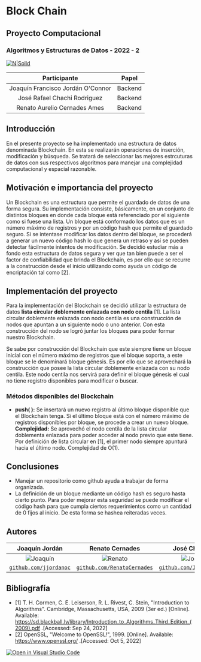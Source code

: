 # Block Chain
## Proyecto Computacional
### Algoritmos y Estructuras de Datos - 2022 - 2

[![N|Solid](https://utec.edu.pe/sites/all/themes/utec_theme/LOGO_UTEC.png)](https://utec.edu.pe/carreras/ciencia-de-la-computacion)

|            Participante             |  Papel  |
|:-----------------------------------:|:-------:|
|  Joaquín Francisco Jordán O'Connor  | Backend |
|    José Rafael Chachi Rodriguez     | Backend |
|    Renato Aurelio Cernades Ames     | Backend |

## Introducción

En el presente proyecto se ha implementado una estructura de datos denominada Blockchain. En esta se realizarán operaciones de inserción, modificación y búsqueda. Se tratará de seleccionar las mejores estrcuturas de datos con sus respectivos algoritmos para manejar una complejidad computacional y espacial razonable.  

## Motivación e importancia del proyecto

Un Blockchain es una estructura que permite el guardado de datos de una forma segura. Su implementación consiste, básicamente, en un conjunto de distintos bloques en donde cada bloque está referenciado por el siguiente como si fuese una lista.
Un bloque está conformado los datos que es un número máximo de registros y por un código hash que permite el guardado seguro. Si se intentase modificar los datos dentro del bloque, se procederá a generar un nuevo código hash lo que genera un retraso y así se pueden detectar fácilmente intentos de modificación.
Se decidió estudiar más a fondo esta estructura de datos segura y ver que tan bien puede a ser el factor de confiabilidad que brinda el Blockchain, es por ello que se recurre a la construcción desde el inicio utilizando como ayuda un código de encriptación tal como [2].

## Implementación del proyecto

Para la implementación del Blockchain se decidió utilizar la estructura de datos **lista circular doblemente enlazada con nodo centila** [1]. 
La lista circular doblemente enlazada con nodo centila es una construcción de nodos que apuntan a un siguiente nodo o uno anterior. Con esta construcción del nodo se logró juntar los bloques para poder formar nuestro Blockchain.

Se sabe por construcción del Blockchain que este siempre tiene un bloque inicial con el número máximo de registros que el bloque soporta, a este bloque se le denominará bloque génesis. Es por ello
que se aprovechará la construcción que posee la lista circular doblemente enlazada con su nodo centila. Este nodo centila nos servirá para definir el bloque génesis el cual no tiene registro disponibles para modificar o buscar.


### Métodos disponibles del Blockchain

- **push( ):** Se insertará un nuevo registro al último bloque disponible que el Blockchain tenga. Si el último bloque está con el número máximo de registros disponibles por bloque, se procede a crear un nuevo bloque. 
**Complejidad:** Se aprovechó el nodo centila de la lista circular doblementa enlazada para poder acceder al nodo previo que este tiene. Por definición de lista circular en [1], el primer nodo siempre apunturá hacia el último nodo. Complejidad de O(1).

## Conclusiones

- Manejar un repositorio como github ayuda a trabajar de forma organizada.
- La definición de un bloque mediante un código hash es seguro hasta cierto punto. Para poder mejorar esta seguridad se puede modificar el código hash para que cumpla ciertos requerimientos como un cantidad de 0 fijos al inicio. De esta forma se hashea reiteradas veces.

## Autores

|                     <a target="_blank">**Joaquín Jordán**</a>                     |                             <a target="_blank">**Renato Cernades**</a>                                                         |                       <a target="_blank">**José Chachi**</a>                        |  
|:---------------------------------------------------------------------------------:|:------------------------------------------------------------------------------------------------------------------------------:|:-----------------------------------------------------------------------------------:|
|           ![Joaquín](https://avatars.githubusercontent.com/u/83974213)            |                                  ![Renato](https://avatars.githubusercontent.com/u/83974266)                                   |              ![José](https://avatars.githubusercontent.com/u/83974741)              |                                              
| <a href="https://github.com/jjordanoc" target="_blank">`github.com/jjordanoc`</a> |                <a href="https://github.com/RenatoCernades0107" target="_blank">`github.com/RenatoCernades`</a>                 | <a href="https://github.com/JoseChachi" target="_blank">`github.com/JoseChachi`</a> |


## Bibliografía

- [1] T. H. Cormen, C. E. Leiserson, R. L. Rivest, C. Stein, "Introduction to Algorithms". Cambridge, Massachusetts, USA, 2009 (3er ed.) [Online]. Available: https://sd.blackball.lv/library/Introduction_to_Algorithms_Third_Edition_(2009).pdf .[Accessed: Sep 24, 2022]
- [2] OpenSSL, "Welcome to OpenSSL!", 1999. [Online]. Available: https://www.openssl.org/ .[Accessed: Oct 5, 2022]

[![Open in Visual Studio Code](https://classroom.github.com/assets/open-in-vscode-c66648af7eb3fe8bc4f294546bfd86ef473780cde1dea487d3c4ff354943c9ae.svg)](https://classroom.github.com/online_ide?assignment_repo_id=8653153&assignment_repo_type=AssignmentRepo)
